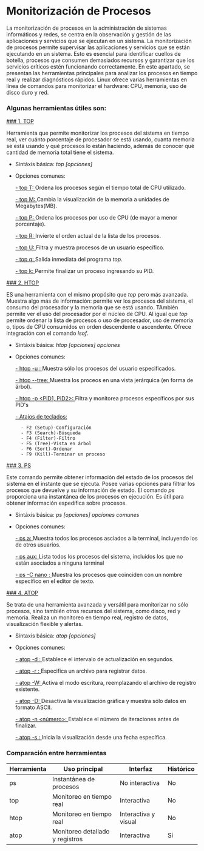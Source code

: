 # Monitorización de Procesos
La monitorización de procesos en la administración de sistemas informáticos y redes, se centra en la observación y gestión de las aplicaciones y servicios que se ejecutan en un sistema. La monitorización de procesos permite supervisar las aplicaciones y servicios que se están ejecutando en un sistema. Esto es esencial para identificar cuellos de botella, procesos que consumen demasiados recursos y garantizar que los servicios críticos estén funcionando correctamente. En este apartado, se presentan las herramientas principales para analizar los procesos en tiempo real y realizar diagnósticos rápidos. Linux ofrece varias herramientas en línea de comandos para monitorizar el hardware: CPU, memoria, uso de disco duro y red.

### Algunas herramientas útiles son:
[### 1. TOP](https://github.com/user-attachments/assets/2fddf2a2-40b6-4218-8854-edec304f82f0)

Herramienta que permite monitorizar los procesos del sistema en tiempo real, ver cuánto porcentaje de procesador se está usando, cuanta memoria se está usando y qué procesos lo están haciendo, además de conocer qué cantidad de memoria total tiene el sistema.
  - Sintáxis básica: *top [opciones]*
  - Opciones comunes:
    
      [- top T: ](https://github.com/user-attachments/assets/ebe9b4dd-9068-430b-ab52-c8fe5e34fc0f) Ordena los procesos según el tiempo total de CPU utilizado.
    
      [- top M: ](https://github.com/user-attachments/assets/8827ae59-a57f-4ad6-a73e-e9011f4e371a) Cambia la visualización de la memoria a unidades de Megabytes(MB).
    
      [- top P: ](https://github.com/user-attachments/assets/ecf5d089-d569-40d9-89c9-e79f64fa3e7c) Ordena los procesos por uso de CPU (de mayor a menor porcentaje).
    
      [- top R: ](https://github.com/user-attachments/assets/9f618c2b-c520-4f4c-b7d9-03b047d6851e) Invierte el orden actual de la lista de los procesos.
    
      [- top U: ](https://github.com/user-attachments/assets/54282527-065a-4077-aabb-6b3049a48d02) Filtra y muestra procesos de un usuario específico.
    
      [- top q: ](https://github.com/user-attachments/assets/99a04eb9-98e6-43d5-85ef-b4a7e75a8d25) Salida inmediata del programa *top*.
    
      [- top k: ](https://github.com/user-attachments/assets/1a766eda-cd0b-4020-b556-9cb9aeeee907) Permite finalizar un proceso ingresando su PID.
        
[### 2. HTOP](https://github.com/user-attachments/assets/cb77e9c3-b5e3-460a-ad2a-8025c0d807d1)

ES una herramienta con el mismo propósito que *top* pero más avanzada. Muestra algo más de información: permite ver los procesos del sistema, el consumo del procesador y la memoria que se está usando. TAmbién permite ver el uso del procesador por el núcleo de CPU.
Al igual que *top* permite ordenar la lista de procesos o uso de procesador, uso de memoria o, tipos de CPU consumidos en orden descendente o ascendente. Ofrece integración con el comando *lsof*.
  - Sintáxis básica: *htop [opciones] opciones*
  - Opciones comunes:
    
      [- htop -u <usuario>: ](https://github.com/user-attachments/assets/f84d89fa-c705-4e56-8bc4-e72299fe1292) Muestra sólo los procesos del usuario especificados.
        
      [- htop --tree: ](https://github.com/user-attachments/assets/e84639cb-acb7-4ec1-84b1-336f2d2007df) Muestra los proceos en una vista jerárquica (en forma de árbol).
        
      [- htop -p <PID1, PID2>: ](https://github.com/user-attachments/assets/1e3f56b7-f6cf-4032-b0b8-0ed34444def3) Filtra y monitorea procesos específicos por sus PID's
        
      [- Atajos de teclados: ](https://github.com/user-attachments/assets/ba9b489d-ca3c-4576-9b63-dc7b1811bac0)
    
          - F2 (Setup)-Configuración
          - F3 (Search)-Búsqueda
          - F4 (Filter)-Filtro
          - F5 (Tree)-Vista en árbol
          - F6 (Sort)-Ordenar
          - F9 (Kill)-Terminar un proceso
    
[### 3. PS](https://github.com/user-attachments/assets/74c598e3-7f0c-435f-b23e-f3c6070d5b18)

Este comando permite obtener información del estado de los procesos del sistema en el instante que se ejecuta. Posee varias opciones para filtrar los procesos que devuelve y su información de estado.
El comando *ps* proporciona una instantánea de los procesos en ejecución. Es útil para obtener información espedífica sobre procesos.
  - Sintáxis básica: *ps [opciones] opciones comunes*
  - Opciones comunes:
    
      [- ps a: ](https://github.com/user-attachments/assets/96b01ecc-9f9f-4ec6-9303-f6a9ee7cd00c) Muestra todos los procesos asciados a la terminal, incluyendo los de otros usuarios.
    
      [- ps aux: ](https://github.com/user-attachments/assets/61d05a7d-f563-46c0-8dd7-8cfcdb761e67) Lista todos los procesos del sistema, incluidos los que no están asociados a ninguna terminal
    
      [- ps -C nano <nombre>: ](https://github.com/user-attachments/assets/9a0dd374-0dbc-4b1b-8727-6cd862255d34) Muestra los procesos que coinciden con un nombre específico en el editor de texto.
    
[### 4. ATOP](https://github.com/user-attachments/assets/8899d042-aca6-4738-a056-b40f0350dc37)

Se trata de una herramienta avanzada y versátil para monitorizar no sólo procesos, sino también otros recursos del sistema, como disco, red y memoria. Realiza un monitoreo en tiempo real, registro de datos, visualización flexible y alertas.
  - Síntaxis básica: *atop [opciones]*
  - Opciones comunes:
    
      [- atop -d <segundos>: ]() Establece el intervalo de actualización en segundos.
        
      [- atop -r <archivo>: ]() Especifica un archivo para registrar datos.
        
      [- atop -W: ]() Activa el modo escritura, reemplazando el archivo de registro existente.
        
      [- atop -D: ]() Desactiva la visualización gráfica y muestra sólo datos en formato ASCII.
        
      [- atop -n <número>: ]() Establece el número de iteraciones antes de finalizar.
        
      [- atop -s <fecha>: ]() Inicia la visualización desde una fecha específica.

### Comparación entre herramientas

| Herramienta | Uso principal | Interfaz | Histórico |
|---|---|---|---|
| ps | Instantánea de procesos | No interactiva | No |
| top | Monitoreo en tiempo real | Interactiva | No |
| htop | Monitoreo en tiempo real | Interactiva y visual | No |
| atop | Monitoreo detallado y registros | Interactiva | Sí |

  
  
   
     
